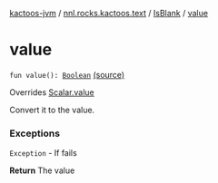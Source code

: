 [kactoos-jvm](../../index.md) / [nnl.rocks.kactoos.text](../index.md) / [IsBlank](index.md) / [value](.)

# value

`fun value(): `[`Boolean`](https://kotlinlang.org/api/latest/jvm/stdlib/kotlin/-boolean/index.html) [(source)](https://github.com/neonailol/kactoos/blob/master/kactoos-jvm/src/main/kotlin/nnl/rocks/kactoos/text/IsBlank.kt#L21)

Overrides [Scalar.value](../../nnl.rocks.kactoos/-scalar/value.md)

Convert it to the value.

### Exceptions

`Exception` - If fails

**Return**
The value

